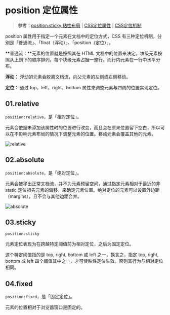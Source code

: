 # position 定位属性

> **参考：**[position:sticky 粘性布局](https://www.cnblogs.com/coco1s/p/6402723.html) | [CSS定位属性](https://juejin.cn/post/6921600028821684237) | [CSS定位机制](https://www.cnblogs.com/linghu-java/p/8964488.html)

position 属性用于指定一个元素在文档中的定位方式，CSS 有三种定位机制，分别是「普通流」、「float（浮动）」、「position（定位）」。 

**普通流：**元素的位置就是按照其在 HTML 文档中的位置来决定。块级元素按照从上到下的顺序排列，每个块级元素占据一整行。而行内元素在一行中水平分布。

**浮动：** 浮动的元素会脱离文档流，向父元素的左侧或右侧移动。

**定位：** 通过 top，left，right，bottom 属性来调整元素与四周的位置实现定位。

## 01.relative

`position:relative`，是「相对定位」。

元素会依据未添加该属性时的位置进行改变，而且会在原来位置留下空白，所以可以在不影响元素布局的情况下调整元素的位置。移动元素会覆盖其他的元素。

![relative](https://img-blog.csdn.net/20141216154634968)

## 02.absolute

`position:absolute`，是「绝对定位」。

元素会被移出正常文档流，并不为元素预留空间，通过指定元素相对于最近的非 static 定位祖先元素的偏移，来确定元素位置。绝对定位的元素可以设置外边距（margins），且不会与其他边距合并。

![absolute](https://img-blog.csdn.net/20141216154642515)

## 03.sticky

`position:sticky`

元素定位表现为在跨越特定阈值前为相对定位，之后为固定定位。

这个特定阈值指的是 top, right, bottom 或 left 之一，换言之，指定 top, right, bottom 或 left 四个阈值其中之一，才可使粘性定位生效。否则其行为与相对定位相同。

## 04.fixed

`position:fixed`，是「固定定位」。

元素的位置相对于浏览器窗口是固定的。